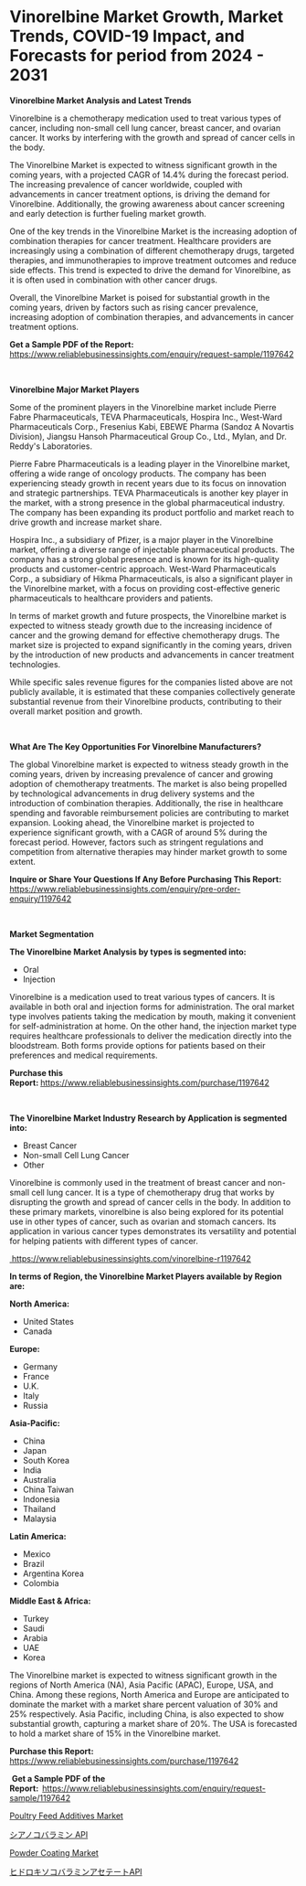 <p><h1>Vinorelbine Market Growth, Market Trends, COVID-19 Impact, and Forecasts for period from 2024 - 2031</h1></p><p><strong>Vinorelbine Market Analysis and Latest Trends</strong></p>
<p><p>Vinorelbine is a chemotherapy medication used to treat various types of cancer, including non-small cell lung cancer, breast cancer, and ovarian cancer. It works by interfering with the growth and spread of cancer cells in the body.</p><p>The Vinorelbine Market is expected to witness significant growth in the coming years, with a projected CAGR of 14.4% during the forecast period. The increasing prevalence of cancer worldwide, coupled with advancements in cancer treatment options, is driving the demand for Vinorelbine. Additionally, the growing awareness about cancer screening and early detection is further fueling market growth.</p><p>One of the key trends in the Vinorelbine Market is the increasing adoption of combination therapies for cancer treatment. Healthcare providers are increasingly using a combination of different chemotherapy drugs, targeted therapies, and immunotherapies to improve treatment outcomes and reduce side effects. This trend is expected to drive the demand for Vinorelbine, as it is often used in combination with other cancer drugs.</p><p>Overall, the Vinorelbine Market is poised for substantial growth in the coming years, driven by factors such as rising cancer prevalence, increasing adoption of combination therapies, and advancements in cancer treatment options.</p></p>
<p><strong>Get a Sample PDF of the Report:&nbsp;</strong> <a href="https://www.reliablebusinessinsights.com/enquiry/request-sample/1197642">https://www.reliablebusinessinsights.com/enquiry/request-sample/1197642</a></p>
<p>&nbsp;</p>
<p><strong>Vinorelbine Major Market Players</strong></p>
<p><p>Some of the prominent players in the Vinorelbine market include Pierre Fabre Pharmaceuticals, TEVA Pharmaceuticals, Hospira Inc., West-Ward Pharmaceuticals Corp., Fresenius Kabi, EBEWE Pharma (Sandoz A Novartis Division), Jiangsu Hansoh Pharmaceutical Group Co., Ltd., Mylan, and Dr. Reddy's Laboratories. </p><p>Pierre Fabre Pharmaceuticals is a leading player in the Vinorelbine market, offering a wide range of oncology products. The company has been experiencing steady growth in recent years due to its focus on innovation and strategic partnerships. TEVA Pharmaceuticals is another key player in the market, with a strong presence in the global pharmaceutical industry. The company has been expanding its product portfolio and market reach to drive growth and increase market share. </p><p>Hospira Inc., a subsidiary of Pfizer, is a major player in the Vinorelbine market, offering a diverse range of injectable pharmaceutical products. The company has a strong global presence and is known for its high-quality products and customer-centric approach. West-Ward Pharmaceuticals Corp., a subsidiary of Hikma Pharmaceuticals, is also a significant player in the Vinorelbine market, with a focus on providing cost-effective generic pharmaceuticals to healthcare providers and patients. </p><p>In terms of market growth and future prospects, the Vinorelbine market is expected to witness steady growth due to the increasing incidence of cancer and the growing demand for effective chemotherapy drugs. The market size is projected to expand significantly in the coming years, driven by the introduction of new products and advancements in cancer treatment technologies. </p><p>While specific sales revenue figures for the companies listed above are not publicly available, it is estimated that these companies collectively generate substantial revenue from their Vinorelbine products, contributing to their overall market position and growth.</p></p>
<p>&nbsp;</p>
<p><strong>What Are The Key Opportunities For Vinorelbine Manufacturers?</strong></p>
<p><p>The global Vinorelbine market is expected to witness steady growth in the coming years, driven by increasing prevalence of cancer and growing adoption of chemotherapy treatments. The market is also being propelled by technological advancements in drug delivery systems and the introduction of combination therapies. Additionally, the rise in healthcare spending and favorable reimbursement policies are contributing to market expansion. Looking ahead, the Vinorelbine market is projected to experience significant growth, with a CAGR of around 5% during the forecast period. However, factors such as stringent regulations and competition from alternative therapies may hinder market growth to some extent.</p></p>
<p><strong>Inquire or Share Your Questions If Any Before Purchasing This Report:</strong> <a href="https://www.reliablebusinessinsights.com/enquiry/pre-order-enquiry/1197642">https://www.reliablebusinessinsights.com/enquiry/pre-order-enquiry/1197642</a></p>
<p>&nbsp;</p>
<p><strong>Market Segmentation</strong></p>
<p><strong>The Vinorelbine Market Analysis by types is segmented into:</strong></p>
<p><ul><li>Oral</li><li>Injection</li></ul></p>
<p><p>Vinorelbine is a medication used to treat various types of cancers. It is available in both oral and injection forms for administration. The oral market type involves patients taking the medication by mouth, making it convenient for self-administration at home. On the other hand, the injection market type requires healthcare professionals to deliver the medication directly into the bloodstream. Both forms provide options for patients based on their preferences and medical requirements.</p></p>
<p><strong>Purchase this Report:&nbsp;</strong><a href="https://www.reliablebusinessinsights.com/purchase/1197642">https://www.reliablebusinessinsights.com/purchase/1197642</a></p>
<p>&nbsp;</p>
<p><strong>The Vinorelbine Market Industry Research by Application is segmented into:</strong></p>
<p><ul><li>Breast Cancer</li><li>Non-small Cell Lung Cancer</li><li>Other</li></ul></p>
<p><p>Vinorelbine is commonly used in the treatment of breast cancer and non-small cell lung cancer. It is a type of chemotherapy drug that works by disrupting the growth and spread of cancer cells in the body. In addition to these primary markets, vinorelbine is also being explored for its potential use in other types of cancer, such as ovarian and stomach cancers. Its application in various cancer types demonstrates its versatility and potential for helping patients with different types of cancer.</p></p>
<p><a href="https://www.reliablebusinessinsights.com/vinorelbine-r1197642">&nbsp;https://www.reliablebusinessinsights.com/vinorelbine-r1197642</a></p>
<p><strong>In terms of Region, the Vinorelbine Market Players available by Region are:</strong></p>
<p>
    <p> <strong> North America: </strong>
        <ul>
            <li>United States</li>
            <li>Canada</li>
        </ul>
        </p> 
    <p> <strong> Europe: </strong>
        <ul>
            <li>Germany</li>
            <li>France</li>
            <li>U.K.</li>
            <li>Italy</li>
            <li>Russia</li>
        </ul>
        </p> 
    <p> <strong> Asia-Pacific: </strong>
        <ul>
            <li>China</li>
            <li>Japan</li>
            <li>South Korea</li>
            <li>India</li>
            <li>Australia</li>
            <li>China Taiwan</li>
            <li>Indonesia</li>
            <li>Thailand</li>
            <li>Malaysia</li>
        </ul>
        </p> 
    <p> <strong> Latin America: </strong>
        <ul>
            <li>Mexico</li>
            <li>Brazil</li>
            <li>Argentina Korea</li>
            <li>Colombia</li>
        </ul>
        </p> 
    <p> <strong> Middle East & Africa: </strong>
        <ul>
            <li>Turkey</li>
            <li>Saudi</li>
            <li>Arabia</li>
            <li>UAE</li>
            <li>Korea</li>
        </ul>
    </p>
    </p>
<p><p>The Vinorelbine market is expected to witness significant growth in the regions of North America (NA), Asia Pacific (APAC), Europe, USA, and China. Among these regions, North America and Europe are anticipated to dominate the market with a market share percent valuation of 30% and 25% respectively. Asia Pacific, including China, is also expected to show substantial growth, capturing a market share of 20%. The USA is forecasted to hold a market share of 15% in the Vinorelbine market.</p></p>
<p><strong>Purchase this Report: </strong><a href="https://www.reliablebusinessinsights.com/purchase/1197642">https://www.reliablebusinessinsights.com/purchase/1197642</a></p>
<p>&nbsp;<strong>Get a Sample PDF of the Report:&nbsp;&nbsp;</strong><a href="https://www.reliablebusinessinsights.com/enquiry/request-sample/1197642">https://www.reliablebusinessinsights.com/enquiry/request-sample/1197642</a></p>
<p><strong></strong></p>
<p><p><a href="https://github.com/markusgodoy/Market-Research-Report-List-4/blob/main/poultry-feed-additives-market.md">Poultry Feed Additives Market</a></p><p><a href="https://github.com/ddwcuskozol07187/Market-Research-Report-List-3/blob/main/8445905177947.md">シアノコバラミン API</a></p><p><a href="https://github.com/arionmp/Market-Research-Report-List-4/blob/main/powder-coating-market.md">Powder Coating Market</a></p><p><a href="https://github.com/marbadji/Market-Research-Report-List-2/blob/main/4468428177948.md">ヒドロキソコバラミンアセテートAPI</a></p></p>